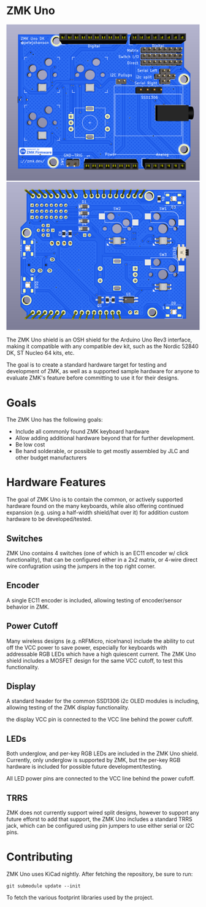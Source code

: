 # ZMK Uno

![ZMK Uno Front](./zmk-uno-front.png)
![ZMK Uno Back](./zmk-uno-back.png)

The ZMK Uno shield is an OSH shield for the Arduino Uno Rev3 interface, making it compatible with any compatible dev kit, such as the Nordic 52840 DK, ST Nucleo 64 kits, etc.

The goal is to create a standard hardware target for testing and development of ZMK, as well as a supported sample hardware for anyone to evaluate ZMK's feature before committing to use it for their designs.

# Goals

The ZMK Uno has the following goals:

* Include all commonly found ZMK keyboard hardware
* Allow adding additional hardware beyond that for further development.
* Be low cost
* Be hand solderable, or possible to get mostly assembled by JLC and other budget manufacturers

# Hardware Features

The goal of ZMK Uno is to contain the common, or actively supported hardware found on the many keyboards, while also offering continued expansion (e.g. using a half-width shield/hat over it) for addition custom hardware to be developed/tested.

## Switches

ZMK Uno contains 4 switches (one of which is an EC11 encoder w/ click functionality), that can be configured either in a 2x2 matrix, or 4-wire direct wire confugration using the jumpers in the top right corner.

## Encoder

A single EC11 encoder is included, allowing testing of encoder/sensor behavior in ZMK.

## Power Cutoff

Many wireless designs (e.g. nRFMicro, nice!nano) include the ability to cut off the VCC power to save power, especially for keyboards with addressable RGB LEDs which have a high quiescent current. The ZMK Uno shield includes a MOSFET design for the same VCC cutoff, to test this functionality.

## Display

A standard header for the common SSD1306 i2c OLED modules is including, allowing testing of the ZMK display functionality.

the display VCC pin is connected to the VCC line behind the power cufoff.

## LEDs

Both underglow, and per-key RGB LEDs are included in the ZMK Uno shield. Currently, only underglow is supported by ZMK, but the per-key RGB hardware is included for possible future development/testing.

All LED power pins are connected to the VCC line behind the power cufoff.

## TRRS

ZMK does not currently support wired split designs, however to support any future efforst to add that support, the ZMK Uno includes a standard TRRS jack, which can be configured using pin jumpers to use either serial or I2C pins.

# Contributing

ZMK Uno uses KiCad nightly. After fetching the repository, be sure to run:

```
git submodule update --init
```

To fetch the various footprint libraries used by the project.
